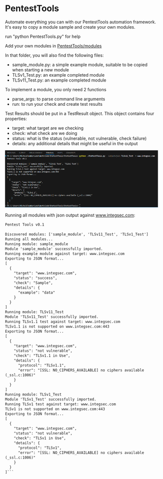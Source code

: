 # PentestTools

Automate everything you can with our PentestTools automation framework. It's easy to copy a module sample and create your own modules.

run "python PentestTools.py" for help

Add your own modules in [PentestTools/modules](https://github.com/integsec/PentestTools/tree/main/PentestTools/modules)

In that folder, you will also find the following files:
- sample_module.py: a simple example module, suitable to be copied when starting a new module
- TLSv1_Test.py: an example completed module
- TLSv11_Test.py: an example completed module

To implement a module, you only need 2 functions
- parse_args: to parse command line arguments
- run: to run your check and create test results

Test Results should be put in a TestResult object. This object contains four properties:
- target: what target are we checking
- check: what check are we doing
- status: what is the status (vulnerable, not vulnerable, check failure)
- details: any additional details that might be useful in the output

![image](PT.PNG)

Running all modules with json output against www.integsec.com:

```> python .\PentestTools.py --all --output=json all -t www.integsec.com
Pentest Tools v0.1

Discovered modules: ['sample_module', 'TLSv11_Test', 'TLSv1_Test']
Running all modules...
Running module: sample_module
Module 'sample_module' successfully imported.
Running example module against target: www.integsec.com
Exporting to JSON format...
[
  {
    "target": "www.integsec.com",
    "status": "success",
    "check": "Sample",
    "details": {
      "example": "data"
    }
  }
]
Running module: TLSv11_Test
Module 'TLSv11_Test' successfully imported.
Running TLSv1.1 test against target: www.integsec.com
TLSv1.1 is not supported on www.integsec.com:443
Exporting to JSON format...
[
  {
    "target": "www.integsec.com",
    "status": "not vulnerable",
    "check": "TLSv1.1 in Use",
    "details": {
      "protocol": "TLSv1.1",
      "error": "[SSL: NO_CIPHERS_AVAILABLE] no ciphers available (_ssl.c:1006)"
    }
  }
]
Running module: TLSv1_Test
Module 'TLSv1_Test' successfully imported.
Running TLSv1 test against target: www.integsec.com
TLSv1 is not supported on www.integsec.com:443
Exporting to JSON format...
[
  {
    "target": "www.integsec.com",
    "status": "not vulnerable",
    "check": "TLSv1 in Use",
    "details": {
      "protocol": "TLSv1",
      "error": "[SSL: NO_CIPHERS_AVAILABLE] no ciphers available (_ssl.c:1006)"
    }
  }
]```